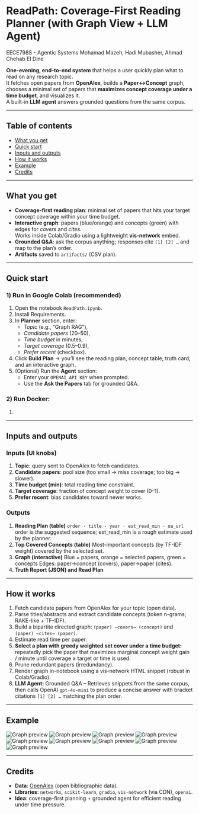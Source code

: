 # ReadPath: Coverage-First Reading Planner (with Graph View + LLM Agent)

EECE798S - Agentic Systems
Mohamad Mazeh, Hadi Mubasher, Ahmad Chehab El Dine

**One-evening, end-to-end system** that helps a user quickly plan what to read on any research topic.  
It fetches open papers from **OpenAlex**, builds a **Paper↔Concept** graph, chooses a minimal set of papers that **maximizes concept coverage under a time budget**, and visualizes it.  
A built-in **LLM agent** answers grounded questions from the same corpus.

---

## Table of contents

- [What you get](#what-you-get)
- [Quick start](#quick-start)
- [Inputs and outputs](#inputs-and-outputs)
- [How it works](#how-it-works)
- [Example](#Example)
- [Credits](#license--credits)

---

## What you get

- **Coverage-first reading plan**: minimal set of papers that hits your target concept coverage within your time budget.
- **Interactive graph**: papers (blue/orange) and concepts (green) with edges for *covers* and *cites*.  
  Works inside Colab/Gradio using a lightweight **vis-network** embed.
- **Grounded Q&A**: ask the corpus anything; responses cite `[1] [2] …` and map to the plan’s order.
- **Artifacts** saved to `artifacts/` (CSV plan).

---

## Quick start

### 1) Run in Google Colab (recommended)
1. Open the notebook `ReadPath.ipynb`.
2. Install Requirements. 
3. In **Planner** section, enter:
   - *Topic* (e.g., “Graph RAG”),
   - *Candidate papers* (20–50),
   - *Time budget* in minutes,
   - *Target coverage* (0.5–0.9),
   - *Prefer recent* (checkbox).
4. Click **Build Plan** → you’ll see the reading plan, concept table, truth card, and an interactive graph.
5. (Optional) Run the **Agent** section:
   - Enter your `OPENAI_API_KEY` when prompted.
   - Use the **Ask the Papers** tab for grounded Q&A.
  
### 2) Run Docker: 
1. 

---

## Inputs and outputs

### Inputs (UI knobs)
1. **Topic**: query sent to OpenAlex to fetch candidates.
2. **Candidate papers**: pool size (too small → miss coverage; too big → slower).
3. **Time budget (min)**: total reading time constraint.
4. **Target coverage**: fraction of concept weight to cover (0–1).
5. **Prefer recent**: bias candidates toward newer works.

### Outputs
1. **Reading Plan (table)**
   `order · title · year · est_read_min · oa_url`
   order is the suggested sequence; est_read_min is a rough estimate used by the planner.
3. **Top Covered Concepts (table)**
   Most-important concepts (by TF-IDF weight) covered by the selected set.
4. **Graph (interactive)**
   Blue = papers, orange = selected papers, green = concepts
   Edges: paper→concept (covers), paper→paper (cites).
5. **Truth Report (JSON) and Read Plan**

---

## How it works

1. Fetch candidate papers from OpenAlex for your topic (open data).
2. Parse titles/abstracts and extract candidate concepts (token n-grams; RAKE-like + TF-IDF).
3. Build a bipartite directed graph:
   `(paper) —covers→ (concept)` and `(paper) —cites→ (paper)`.
4. Estimate read time per paper.
5. **Select a plan with greedy weighted set cover under a time budget:**
   repeatedly pick the paper that maximizes marginal concept weight gain / minute until coverage ≥ target or time is used.
6. Prune redundant papers (irredundancy).
7. Render graph in-notebook using a vis-network HTML snippet (robust in Colab/Gradio).
8. **LLM Agent:**
   Grounded Q&A – Retrieves snippets from the same corpus, then calls OpenAI `gpt-4o-mini` to produce a concise answer with bracket citations `[1] [2] …` matching the plan order.

---

## Example

![Graph preview](Images/thumbnail_image.png)
![Graph preview](Images/image.png)
![Graph preview](Images/image2.png)
![Graph preview](Images/image3.png)
![Graph preview](Images/image4.png)
![Graph preview](Images/image5.png)
![Graph preview](Images/image6.png)
![Graph preview](Images/image7.png)
![Graph preview](Images/image8.png)

---

## Credits

- **Data**: [OpenAlex](https://openalex.org/) (open bibliographic data).
- **Libraries**: `networkx`, `scikit-learn`, `gradio`, `vis-network` (via CDN), `openai`.
- **Idea**: coverage-first planning + grounded agent for efficient reading under time pressure.
